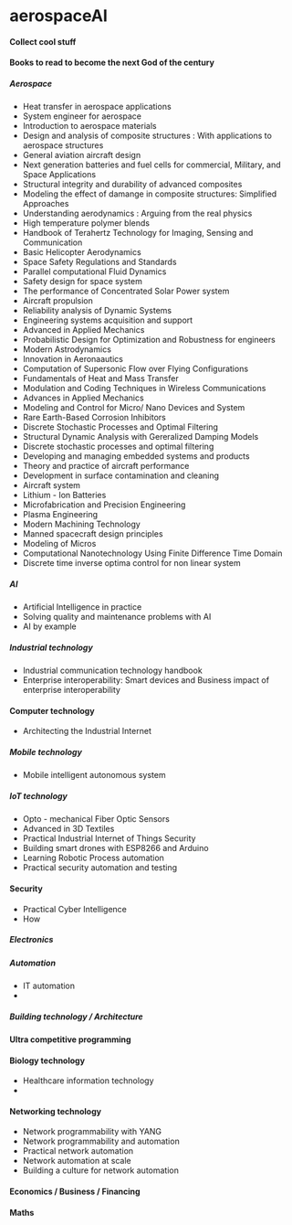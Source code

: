 # aerospaceAI
#### Collect cool stuff 

#### Books to read to become the next God of the century
##### Aerospace
+ Heat transfer in aerospace applications 
+ System engineer for aerospace 
+ Introduction to aerospace materials 
+ Design and analysis of composite structures : With applications to aerospace structures
+ General aviation aircraft design 
+ Next generation batteries and fuel cells for commercial, Military, and Space Applications 
+ Structural integrity and durability of advanced composites 
+ Modeling the effect of damange in composite structures: Simplified Approaches 
+ Understanding aerodynamics : Arguing from the real physics 
+ High temperature polymer blends
+ Handbook of Terahertz Technology for Imaging, Sensing and Communication 
+ Basic Helicopter Aerodynamics 
+ Space Safety Regulations and Standards 
+ Parallel computational Fluid Dynamics
+ Safety design for space system 
+ The performance of Concentrated Solar Power system 
+ Aircraft propulsion 
+ Reliability analysis of Dynamic Systems
+ Engineering systems acquisition and support 
+ Advanced in Applied Mechanics 
+ Probabilistic Design for Optimization and Robustness for engineers
+ Modern Astrodynamics 
+ Innovation in Aeronaautics 
+ Computation of Supersonic Flow over Flying Configurations 
+ Fundamentals of Heat and Mass Transfer 
+ Modulation and Coding Techniques in Wireless Communications 
+ Advances in Applied Mechanics 
+ Modeling and Control for Micro/ Nano Devices and System 
+ Rare Earth-Based Corrosion Inhibitors 
+ Discrete Stochastic Processes and Optimal Filtering
+ Structural Dynamic Analysis with Gereralized Damping Models
+ Discrete stochastic processes and optimal filtering 
+ Developing and managing embedded systems and products 
+ Theory and practice of aircraft performance 
+ Development in surface contamination and cleaning 
+ Aircraft system 
+ Lithium - Ion Batteries
+ Microfabrication and Precision Engineering 
+ Plasma Engineering 
+ Modern Machining Technology
+ Manned spacecraft design principles 
+ Modeling of Micros
+ Computational Nanotechnology Using Finite Difference Time Domain 
+ Discrete time inverse optima control for non linear system 



##### AI 
+ Artificial Intelligence in practice 
+ Solving quality and maintenance problems with AI 
+ AI by example 



##### Industrial technology
+ Industrial communication technology handbook 
+ Enterprise interoperability: Smart devices and Business impact of enterprise interoperability 

#### Computer technology 
+ Architecting the Industrial Internet





##### Mobile technology 
+ Mobile intelligent autonomous system 

##### IoT technology 
+ Opto - mechanical Fiber Optic Sensors
+ Advanced in 3D Textiles 
+ Practical Industrial Internet of Things Security 
+ Building smart drones with ESP8266 and Arduino 
+ Learning Robotic Process automation 
+ Practical security automation and testing 



#### Security 
+ Practical Cyber Intelligence 
+ How 


##### Electronics 


##### Automation 
+ IT automation 
+ 



##### Building technology / Architecture 


#### Ultra competitive programming 

#### Biology technology 
+ Healthcare information technology 
+ 

#### Networking technology
+ Network programmability with YANG 
+ Network programmability and automation 
+ Practical network automation 
+ Network automation at scale 
+ Building a culture for network automation 


#### Economics / Business / Financing 


#### Maths 








